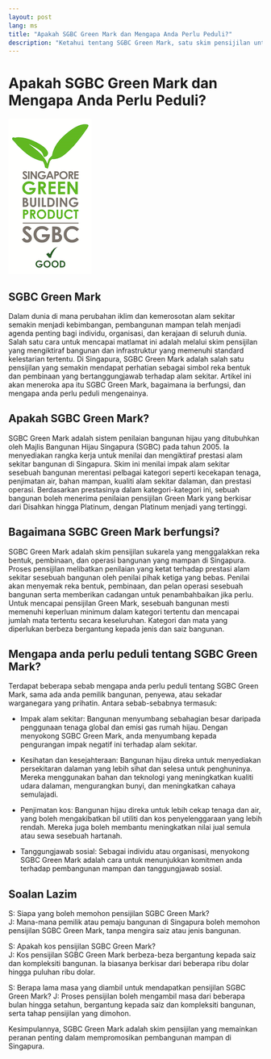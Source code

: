 ```yaml
---
layout: post
lang: ms
title: "Apakah SGBC Green Mark dan Mengapa Anda Perlu Peduli?"
description: "Ketahui tentang SGBC Green Mark, satu skim pensijilan untuk bangunan mampan di Singapura, dan mengapa ia penting untuk anda dan alam sekitar. Temui cara untuk membuat pilihan yang bijak yang memberi manfaat kepada kesihatan anda dan planet ini."
---
```

# Apakah SGBC Green Mark dan Mengapa Anda Perlu Peduli?
![SGBC Green Mark](/images/greenmark.png "SGBC Green Mark")

## SGBC Green Mark
Dalam dunia di mana perubahan iklim dan kemerosotan alam sekitar semakin menjadi kebimbangan, pembangunan mampan telah menjadi agenda penting bagi individu, organisasi, dan kerajaan di seluruh dunia. Salah satu cara untuk mencapai matlamat ini adalah melalui skim pensijilan yang mengiktiraf bangunan dan infrastruktur yang memenuhi standard kelestarian tertentu. Di Singapura, SGBC Green Mark adalah salah satu pensijilan yang semakin mendapat perhatian sebagai simbol reka bentuk dan pembinaan yang bertanggungjawab terhadap alam sekitar. Artikel ini akan meneroka apa itu SGBC Green Mark, bagaimana ia berfungsi, dan mengapa anda perlu peduli mengenainya.

## Apakah SGBC Green Mark?  
SGBC Green Mark adalah sistem penilaian bangunan hijau yang ditubuhkan oleh Majlis Bangunan Hijau Singapura (SGBC) pada tahun 2005. Ia menyediakan rangka kerja untuk menilai dan mengiktiraf prestasi alam sekitar bangunan di Singapura. Skim ini menilai impak alam sekitar sesebuah bangunan merentasi pelbagai kategori seperti kecekapan tenaga, penjimatan air, bahan mampan, kualiti alam sekitar dalaman, dan prestasi operasi. Berdasarkan prestasinya dalam kategori-kategori ini, sebuah bangunan boleh menerima penilaian pensijilan Green Mark yang berkisar dari Disahkan hingga Platinum, dengan Platinum menjadi yang tertinggi.

## Bagaimana SGBC Green Mark berfungsi?  
SGBC Green Mark adalah skim pensijilan sukarela yang menggalakkan reka bentuk, pembinaan, dan operasi bangunan yang mampan di Singapura. Proses pensijilan melibatkan penilaian yang ketat terhadap prestasi alam sekitar sesebuah bangunan oleh penilai pihak ketiga yang bebas. Penilai akan menyemak reka bentuk, pembinaan, dan pelan operasi sesebuah bangunan serta memberikan cadangan untuk penambahbaikan jika perlu. Untuk mencapai pensijilan Green Mark, sesebuah bangunan mesti memenuhi keperluan minimum dalam kategori tertentu dan mencapai jumlah mata tertentu secara keseluruhan. Kategori dan mata yang diperlukan berbeza bergantung kepada jenis dan saiz bangunan.

## Mengapa anda perlu peduli tentang SGBC Green Mark?  
Terdapat beberapa sebab mengapa anda perlu peduli tentang SGBC Green Mark, sama ada anda pemilik bangunan, penyewa, atau sekadar warganegara yang prihatin. Antara sebab-sebabnya termasuk:

* Impak alam sekitar: Bangunan menyumbang sebahagian besar daripada penggunaan tenaga global dan emisi gas rumah hijau. Dengan menyokong SGBC Green Mark, anda menyumbang kepada pengurangan impak negatif ini terhadap alam sekitar.

* Kesihatan dan kesejahteraan: Bangunan hijau direka untuk menyediakan persekitaran dalaman yang lebih sihat dan selesa untuk penghuninya. Mereka menggunakan bahan dan teknologi yang meningkatkan kualiti udara dalaman, mengurangkan bunyi, dan meningkatkan cahaya semulajadi.

* Penjimatan kos: Bangunan hijau direka untuk lebih cekap tenaga dan air, yang boleh mengakibatkan bil utiliti dan kos penyelenggaraan yang lebih rendah. Mereka juga boleh membantu meningkatkan nilai jual semula atau sewa sesebuah hartanah.

* Tanggungjawab sosial: Sebagai individu atau organisasi, menyokong SGBC Green Mark adalah cara untuk menunjukkan komitmen anda terhadap pembangunan mampan dan tanggungjawab sosial.

## Soalan Lazim
S: Siapa yang boleh memohon pensijilan SGBC Green Mark?  
J: Mana-mana pemilik atau pemaju bangunan di Singapura boleh memohon pensijilan SGBC Green Mark, tanpa mengira saiz atau jenis bangunan.

S: Apakah kos pensijilan SGBC Green Mark?  
J: Kos pensijilan SGBC Green Mark berbeza-beza bergantung kepada saiz dan kompleksiti bangunan. Ia biasanya berkisar dari beberapa ribu dolar hingga puluhan ribu dolar.

S: Berapa lama masa yang diambil untuk mendapatkan pensijilan SGBC Green Mark?
J: Proses pensijilan boleh mengambil masa dari beberapa bulan hingga setahun, bergantung kepada saiz dan kompleksiti bangunan, serta tahap pensijilan yang dimohon.

Kesimpulannya, SGBC Green Mark adalah skim pensijilan yang memainkan peranan penting dalam mempromosikan pembangunan mampan di Singapura.

